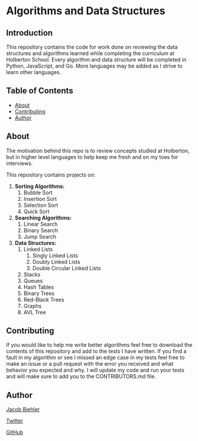 # Algorithms and Data Structures

## Introduction

This repository contains the code for work done on reviewing the data structures and algorithms learned while completing the curriculum at Holberton School. Every algorithm and data structure will be completed in Python, JavaScript, and Go. More languages may be added as I strive to learn other languages.

## Table of Contents

* [About](#about)
* [Contributing](#contributing)
* [Author](#author)

## About

The motivation behind this repo is to review concepts studied at Holberton, but in higher level languages to help keep me fresh and on my toes for interviews.

This repository contains projects on:

1. **Sorting Algorithms:**
   1. Bubble Sort
   2. Insertion Sort
   3. Selection Sort
   4. Quick Sort
2. **Searching Algorithms:**
   1. Linear Search
   2. Binary Search
   3. Jump Search
3. **Data Structures:**
   1. Linked Lists
      1. Singly Linked Lists
      2. Doubly Linked Lists
      3. Double Circular Linked Lists
   2. Stacks
   3. Queues
   4. Hash Tables
   5. Binary Trees
   6. Red-Black Trees
   7. Graphs
   8. AVL Tree

## Contributing

If you would like to help me write better algorithms feel free to download the contents of this repository and add to the tests I have written. If you find a fault in my algorithm or see I missed an edge case in my tests feel free to make an issue or a pull request with the error you received and what behavior you expected and why. I will update my code and run your tests and will make sure to add you to the CONTRIBUTORS.md file.

## Author

[Jacob Biehler](https://www.linkedin.com/in/jacob-biehler-475573139/)

[Twitter](https://twitter.com/Biehlerj)

[GitHub](https://github.com/biehlerj)
